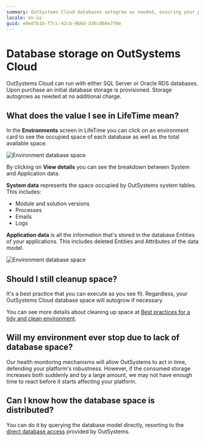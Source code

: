 ```yaml
---
summary: OutSystems Cloud databases autogrow as needed, ensuring your platform runs smoothly.
locale: en-us
guid: e0ed7b1b-f7cc-42cb-9b6d-d36c808e7f0e
---
```


# Database storage on OutSystems Cloud

OutSystems Cloud can run with either SQL Server or Oracle RDS databases. Upon purchase an initial database storage is provisioned. Storage autogrows as needed at no additional charge.

## What does the value I see in LifeTime mean?

In the **Environments** screen in LifeTime you can click on an environment card to see the occupied space of each database as well as the total available space.

![Environment database space](images/database-storage-cloud_LT.png)

By clicking on **View details** you can see the breakdown between System and Application data.

**System data** represents the space occupied by OutSystems system tables. This includes:

* Module and solution versions
* Processes
* Emails
* Logs 

**Application data** is all the information that's stored in the database Entities of your applications. This includes deleted Entities and Attributes of the data model.

![Environment database space](images/database-storage-cloud-detail_LT.png)

## Should I still cleanup space?

It's a best practice that you can execute as you see fit. Regardless, your OutSystems Cloud database space will autogrow if necessary.

You can see more details about cleaning up space at [Best practices for a tidy and clean environment](https://success.outsystems.com/Documentation/Best_Practices/Lifecycle/Best_practices_for_a_tidy_and_clean_environment).

## Will my environment ever stop due to lack of database space?

Our health monitoring mechanisms will allow OutSystems to act in time, defending your platform's robustness. However, if the consumed storage increases both suddenly and by a large amount, we may not have enough time to react before it starts affecting your platform.

## Can I know how the database space is distributed?

You can do it by querying the database model directly, resorting to the [direct database access](https://success.outsystems.com/Support/Enterprise_Customers/Maintenance_and_Operations/Access_the_database_of_your_PaaS) provided by OutSystems.
